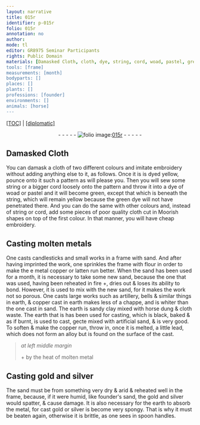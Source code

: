 ```yaml
---
layout: narrative
title: 015r
identifier: p-015r
folio: 015r
annotation: no
author:
mode: tl
editor: GR8975 Seminar Participants
rights: Public Domain
materials: [Damasked Cloth, cloth, dye, string, cord, woad, pastel, green dye, metals, flour, copper, latten, earth, sandy clay, horse dung, artificial sand, lead, metal, gold, silver, founder's sand]
tools: [frame]
measurements: [month]
bodyparts: []
places: []
plants: []
professions: [founder]
environments: []
animals: [horse]
---
```


<p><a href="{{ site.baseurl }}/translation/">[TOC]</a> | <a href="{{ site.baseurl }}/_texts/p-015r_tc.md/">[diplomatic]</a></p><div class="folio" align="center">- - - - - <a href="http://gallica.bnf.fr/ark:/12148/btv1b10500001g/f35.image" target="_blank"><img src="https://cu-mkp.github.io/2017-workshop-edition/assets/photo-icon.png" alt="folio image: " style="display:inline-block; margin-bottom:-3px;"/>015r</a> - - - - - </div>  
  

## <span class="m">Damasked Cloth</span>

 
You can damask a <span class="m"> cloth</span> of two different colours and imitate embroidery without adding anything else to it, as follows. Once it is is <span class="m">dye</span>d yellow, pounce onto it such a pattern as will please you. Then you will sew some <span class="m">string</span> or a bigger <span class="m">cord</span> loosely onto the pattern and throw it into a <span class="m">dye</span> of <span class="m">woad</span> or <span class="m">pastel</span> and it will become green, except that which is beneath the <span class="m">string</span>, which will remain yellow because the <span class="m">green dye</span> will not have penetrated there. And you can do the same with other colours and, instead of <span class="m">string</span> or <span class="m">cord</span>, add some pieces of poor quality <span class="m">cloth</span> cut in Moorish shapes on top of the first colour. In that manner, you will have cheap embroidery.
 
 
  

## Casting molten <span class="m">metals</span>

 
One casts candlesticks and small works in a <span class="tl">frame</span> with sand. And after having imprinted the work, one sprinkles the frame with <span class="m">flour</span> in order to make the <span class="del">e metal</span> <span class="m">copper</span> or <span class="m">latten</span> run better. When the sand has been used for a <span class="ms">month</span>, it is necessary to take some new sand, because the one that was used, having been reheated <span class="del">in fire</span> \+, dries out & loses its ability to bond. However, it is used to mix with the new sand, for it makes the work not so porous. One casts large works such as artillery, bells & similar things in <span class="m">earth</span>, & <span class="m">copper</span> cast in <span class="m">earth</span> makes less of a chappe, and is whiter than the one cast in sand. The <span class="m">earth</span> is <span class="m">sandy clay</span> mixed with <span class="m"><span class="al">horse</span> dung</span> & <span class="m">cloth</span> waste. The <span class="m">earth</span> that <span class="del">is</span> has been used for casting, which is black, baked & as if burnt, is used to cast, <span class="del">gecte</span> mixed with <span class="m">artificial sand</span>, & is very good. <span class="add">To soften & make the <span class="m">copper</span> run, throw in, once it is melted, a little <span class="m">lead</span>, which does not form an alloy but is found on the surface of the cast.</span>
 
> *at left middle margin*
> 
> 
>   \+ by the heat of molten <span class="m">metal</span>
 
 
  

## Casting <span class="m">gold</span> and <span class="m">silver</span>

 
The sand must be from something very dry & arid & reheated well in the <span class="tl">frame</span>, because, if it were humid, like <span class="m"><span class="pro">founder</span>'s sand</span>, the <span class="m">gold</span> and <span class="m">silver</span> would spatter, & cause damage. It is also necessary for the <span class="m">earth</span> to absorb the <span class="m">metal</span>, for cast <span class="m">gold</span> or <span class="m">silver</span> <span class="del">is</span> become very spongy. That is why it must be beaten again, otherwise it is brittle, as one sees in spoon handles.
 
